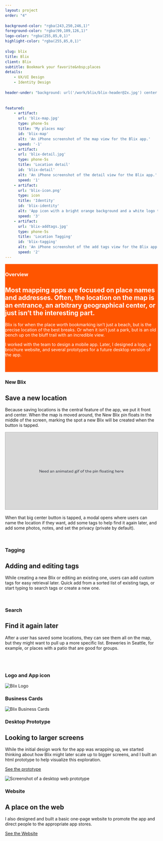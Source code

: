 ```yaml
---
layout: project
order: "4"

background-color: "rgba(243,250,246,1)"
foreground-color: "rgba(99,109,126,1)"
logo-color: "rgba(255,85,0,1)"
highlight-color: "rgba(255,85,0,1)"

slug: blix
title: Blix
client: Blix
subtitle: Bookmark your favorite&nbsp;places
details:
    - UX/UI Design
    - Identity Design

header-under: "background: url('/work/blix/blix-header@2x.jpg') center center no-repeat; background-size:cover;"


featured: 
    - artifact: 
      url: 'blix-map.jpg'
      type: phone-5s
      title: 'My places map'
      id: 'blix-map'
      alt: 'An iPhone screenshot of the map view for the Blix app.'
      speed: '-1'
    - artifact: 
      url: 'blix-detail.jpg'
      type: phone-5s
      title: 'Location detail'
      id: 'blix-detail'
      alt: 'An iPhone screenshot of the detail view for the Blix app.'
      speed: '1'
    - artifact:
      url: 'blix-icon.png'
      type: icon
      title: 'Identity'
      id: 'blix-identity'
      alt: 'App icon with a bright orange background and a white logo that says Blix'
      speed: '3'
    - artifact: 
      url: 'blix-addtags.jpg'
      type: phone-5s
      title: 'Location Tagging'
      id: 'blix-tagging'
      alt: 'An iPhone screenshot of the add tags view for the Blix app.'
      speed: '2'
---
```

<div style="background:rgba(255,85,0,1); color:white;padding-top:1px">
  <div class="container project-container">
  <div class="project-row grid">
      <div class="project-row-subtitle"><h3>Overview</h3></div>
      <div class="project-row-headline">
          <h2>Most mapping apps are focused on place names and addresses. Often, the location on the map is an entrance, an arbitrary geographical center, or just isn’t the interesting part.</h2>
      </div>
  </div>

<div class="project-row grid">
    <div class="project-row-copy">
        <p>Blix is for when the place worth bookmarking isn’t just a beach, but is the precise location of the best breaks. Or when it isn’t just a park, but is an old bench up on the bluff trail with an incredible view.</p>
        <p>I worked with the team to design a mobile app. Later, I designed a logo, a brochure website, and several prototypes for a future desktop version of the app.</p>
    </div>
</div>

<div class="full-width pb-6">
  <img src="/work/{{page.slug}}/blix-01@2x.jpg" alt="" />
</div>

<div class="full-width pb-6">
  <img src="/work/{{page.slug}}/blix-02@2x.jpg" alt="" />
</div>
  </div>
</div>
<div class="container project-container">

<div class="project-row grid">
    <div class="project-row-subtitle"><h3>New Blix</h3></div>
    <div class="project-row-copy">
        <h2>Save a new location</h2>
        <p>Because saving locations is the central feature of the app, we put it front and center. When the map is moved around, the New Blix pin floats in the middle of the screen, marking the spot a new Blix will be created when the button is tapped.</p>
        <img src="blix-pin@2x.png" alt="New blix pin">
        <p>When that big center button is tapped, a modal opens where users can name the location if they want, add some tags to help find it again later, and add some photos, notes, and set the privacy (private by default).</p>
    </div>
</div>

<div class="full-width mb-6">
  <img src="/work/{{page.slug}}/blix-03@2x.jpg" alt="" />
</div>

<div class="project-row grid">
    <div class="project-row-subtitle"><h3>Tagging</h3></div>
    <div class="project-row-copy">
        <h2>Adding and editing tags</h2>
        <p>While creating a new Blix or editing an existing one, users can add custom tags for easy retrieval later.  Quick add from a sorted list of existing tags, or start typing to search tags or create a new&nbsp;one.</p>
    </div>
</div>

<div class="full-width mb-6">
  <img src="/work/{{page.slug}}/blix-04@2x.jpg" alt="" />
</div>


<div class="project-row grid">
    <div class="project-row-subtitle"><h3>Search</h3></div>
    <div class="project-row-copy">
        <h2>Find it again later</h2>
        <p>After a user has saved some locations, they can see them all on the map, but they might want to pull up a more specific list. Breweries in Seattle, for example, or places with a patio that are good for groups.</p>
    </div>
</div>

<div class="full-width mb-6">
  <img src="/work/{{page.slug}}/blix-05@2x.jpg" alt="" />
</div>

<div class="full-width">
  <img src="/work/{{page.slug}}/blix-06@2x.jpg" alt="" />
</div>

<div class="project-row grid">
    <div class="project-row-subtitle"><h3>Logo and App icon</h3></div>
    <div class="project-row-copy">
        <p><img src="/work/{{page.slug}}/blix-logo@2x.png" alt="Blix Logo" /></p>
    </div>
</div>

<div class="project-row grid">
    <div class="project-row-subtitle"><h3>Business Cards</h3></div>
    <div class="project-row-copy">
        <p><img src="/work/{{page.slug}}/blix-businesscards@2x.jpg" alt="Blix Business Cards" /></p>
    </div>
</div>

<div class="project-row grid">
    <div class="project-row-subtitle"><h3>Desktop Prototype</h3></div>
    <div class="project-row-copy">
        <h2>Looking to larger screens</h2>
        <p>While the initial design work for the app was wrapping up, we started thinking about how Blix might later scale up to bigger screens, and I built an html prototype to help visualize this exploration.</p>
        <p><a href="#">See the prototype</a></p>
    </div>
</div>

<div class="project-row grid">
  <div class="project-row-fullwidth">
    <img src="/work/{{page.slug}}/blix-prototype.png" alt="Screenshot of a desktop web prototype" />
  </div>
</div>


<div class="project-row grid">
    <div class="project-row-subtitle"><h3>Website</h3></div>
    <div class="project-row-copy">
        <h2>A place on the web</h2>
        <p>I also designed and built a basic one-page website to promote the app and direct people to the appropriate app stores.</p>
        <p><a href="#">See the Website</a></p>
    </div>
</div>

<div class="full-width pb-6">
    <img src="/work/{{page.slug}}/blix-website@2x.jpg" alt="" />
</div>


</div>